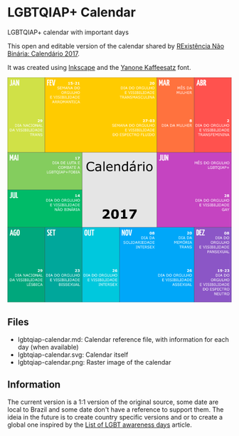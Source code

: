 # LGBTQIAP+ Calendar
LGBTQIAP+ calendar with important days

This open and editable version of the calendar shared by [RExistência Não Binária: Calendário 2017](https://www.facebook.com/RexistenciaNaoBinaria/photos/a.487253414998873.1073741890.375864172804465/487258664998348/).

It was created using [Inkscape](https://inkscape.org/) and the [Yanone Kaffeesatz](https://fonts.google.com/specimen/Yanone+Kaffeesatz) font.

![LGBTQIAP+ Calendar](./lgbtqiap-calendar.png)

## Files

- lgbtqiap-calendar.md: Calendar reference file, with information for each day (when available)
- lgbtqiap-calendar.svg: Calendar itself
- lgbtqiap-calendar.png: Raster image of the calendar

## Information

The current version is a 1:1 version of the original source, some date are local to Brazil and some date don't have a reference to support them. The ideia in the future is to create country specific versions and or to create a global one inspired by the [List of LGBT awareness days](https://en.wikipedia.org/wiki/List_of_LGBT_awareness_days) article.
